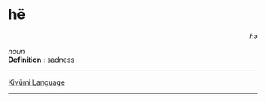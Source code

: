 
# hë

<div align="right"><i>hə</i></div>

*noun*  
**Definition :** sadness  

---

[Kivümi Language](../README.md)

---
